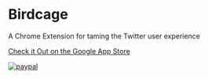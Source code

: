 # Birdcage

A Chrome Extension for taming the Twitter user experience

[Check it Out on the Google App Store](https://chrome.google.com/webstore/detail/birdcage/jonhbfifbpbhmfomacogiemiobdgbdhe)

[![paypal](https://www.paypalobjects.com/en_US/i/btn/btn_donateCC_LG.gif)](https://www.paypal.com/cgi-bin/webscr?cmd=_s-xclick&hosted_button_id=AH53PTEW2UAAJ)
